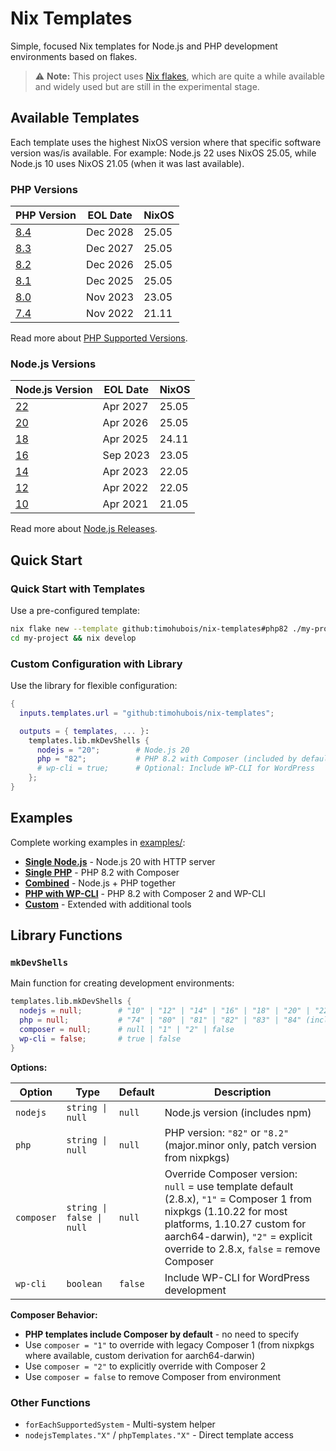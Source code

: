 # Nix Templates

Simple, focused Nix templates for Node.js and PHP development environments based on flakes.

> ⚠️ **Note:** This project uses [Nix flakes](https://nixos.wiki/wiki/Flakes), which are quite a while available and widely used but are still in the experimental stage.

## Available Templates

Each template uses the highest NixOS version where that specific software version was/is available. For example: Node.js 22 uses NixOS 25.05, while Node.js 10 uses NixOS 21.05 (when it was last available).

### PHP Versions

| PHP Version | EOL Date | NixOS |
|---------|----------|-------|
| [8.4](./php/php84) | Dec 2028 | 25.05 |
| [8.3](./php/php83) | Dec 2027 | 25.05 |
| [8.2](./php/php82) | Dec 2026 | 25.05 |
| [8.1](./php/php81) | Dec 2025 | 25.05 |
| [8.0](./php/php80) | Nov 2023 | 23.05 |
| [7.4](./php/php74) | Nov 2022 | 21.11 |

Read more about [PHP Supported Versions](https://www.php.net/supported-versions.php).

### Node.js Versions

| Node.js Version | EOL Date | NixOS |
|---------|----------|-------|
| [22](./nodejs/nodejs_22) | Apr 2027 | 25.05 |
| [20](./nodejs/nodejs_20) | Apr 2026 | 25.05 |
| [18](./nodejs/nodejs_18) | Apr 2025 | 24.11 |
| [16](./nodejs/nodejs_16) | Sep 2023 | 23.05 |
| [14](./nodejs/nodejs_14) | Apr 2023 | 22.05 |
| [12](./nodejs/nodejs_12) | Apr 2022 | 22.05 |
| [10](./nodejs/nodejs_10) | Apr 2021 | 21.05 |

Read more about [Node.js Releases](https://nodejs.org/en/about/previous-releases).

## Quick Start

### Quick Start with Templates

Use a pre-configured template:

```bash
nix flake new --template github:timohubois/nix-templates#php82 ./my-project
cd my-project && nix develop
```

### Custom Configuration with Library

Use the library for flexible configuration:

```nix
{
  inputs.templates.url = "github:timohubois/nix-templates";

  outputs = { templates, ... }:
    templates.lib.mkDevShells {
      nodejs = "20";        # Node.js 20
      php = "82";           # PHP 8.2 with Composer (included by default)
      # wp-cli = true;      # Optional: Include WP-CLI for WordPress
    };
}
```

## Examples

Complete working examples in [examples/](./examples/):

- **[Single Node.js](./examples/single-nodejs/)** - Node.js 20 with HTTP server
- **[Single PHP](./examples/single-php/)** - PHP 8.2 with Composer
- **[Combined](./examples/combined/)** - Node.js + PHP together
- **[PHP with WP-CLI](./examples/php-wpcli/)** - PHP 8.2 with Composer 2 and WP-CLI
- **[Custom](./examples/custom/)** - Extended with additional tools

## Library Functions

### `mkDevShells`

Main function for creating development environments:

```nix
templates.lib.mkDevShells {
  nodejs = null;        # "10" | "12" | "14" | "16" | "18" | "20" | "22"
  php = null;           # "74" | "80" | "81" | "82" | "83" | "84" (includes Composer by default)
  composer = null;      # null | "1" | "2" | false
  wp-cli = false;       # true | false
}
```

**Options:**

| Option | Type | Default | Description |
|--------|------|---------|-------------|
| `nodejs` | `string \| null` | `null` | Node.js version (includes npm) |
| `php` | `string \| null` | `null` | PHP version: `"82"` or `"8.2"` (major.minor only, patch version from nixpkgs) |
| `composer` | `string \| false \| null` | `null` | Override Composer version: `null` = use template default (2.8.x), `"1"` = Composer 1 from nixpkgs (1.10.22 for most platforms, 1.10.27 custom for aarch64-darwin), `"2"` = explicit override to 2.8.x, `false` = remove Composer |
| `wp-cli` | `boolean` | `false` | Include WP-CLI for WordPress development |

**Composer Behavior:**
- **PHP templates include Composer by default** - no need to specify
- Use `composer = "1"` to override with legacy Composer 1 (from nixpkgs where available, custom derivation for aarch64-darwin)
- Use `composer = "2"` to explicitly override with Composer 2
- Use `composer = false` to remove Composer from environment

### Other Functions

- `forEachSupportedSystem` - Multi-system helper
- `nodejsTemplates."X"` / `phpTemplates."X"` - Direct template access
